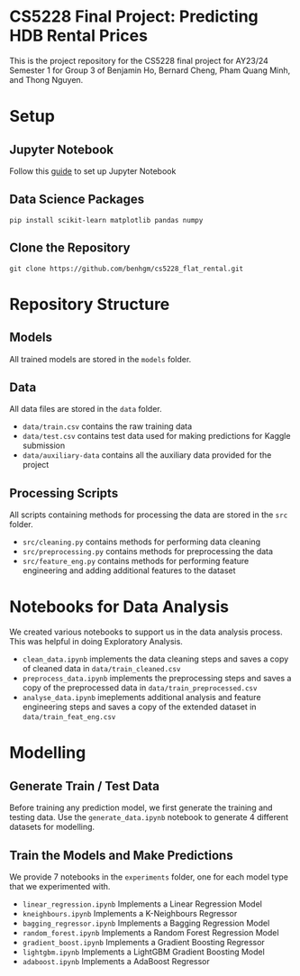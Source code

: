 
# CS5228 Final Project: Predicting HDB Rental Prices
This is the project repository for the CS5228 final project for AY23/24 Semester 1 for Group 3 of Benjamin Ho, Bernard Cheng, Pham Quang Minh, and Thong Nguyen.

# Setup
## Jupyter Notebook
Follow this [guide](https://jupyter.org/install) to set up Jupyter Notebook

## Data Science Packages
```
pip install scikit-learn matplotlib pandas numpy
```

## Clone the Repository
```
git clone https://github.com/benhgm/cs5228_flat_rental.git
```

# Repository Structure
## Models
All trained models are stored in the `models` folder.
## Data
All data files are stored in the `data` folder.
- `data/train.csv` contains the raw training data
- `data/test.csv` contains test data used for making predictions for Kaggle submission
- `data/auxiliary-data` contains all the auxiliary data provided for the project

## Processing Scripts
All scripts containing methods for processing the data are stored in the `src` folder.
- `src/cleaning.py` contains methods for performing data cleaning
- `src/preprocessing.py` contains methods for preprocessing the data
- `src/feature_eng.py` contains methods for performing feature engineering and adding additional features to the dataset

# Notebooks for Data Analysis
We created various notebooks to support us in the data analysis process. This was helpful in doing Exploratory Analysis.
- `clean_data.ipynb` implements the data cleaning steps and saves a copy of cleaned data in `data/train_cleaned.csv`
- `preprocess_data.ipynb` implements the preprocessing steps and saves a copy of the preprocessed data in `data/train_preprocessed.csv`
- `analyse_data.ipynb` imeplements additional analysis and feature engineering steps and saves a copy of the extended dataset in `data/train_feat_eng.csv`

# Modelling
## Generate Train / Test Data
Before training any prediction model, we first generate the training and testing data. Use the `generate_data.ipynb` notebook to generate 4 different datasets for modelling.

## Train the Models and Make Predictions
We provide 7 notebooks in the `experiments` folder, one for each model type that we experimented with.
- `linear_regression.ipynb` Implements a Linear Regression Model
- `kneighbours.ipynb` Implements a K-Neighbours Regressor
- `bagging_regressor.ipynb` Implements a Bagging Regression Model
- `random_forest.ipynb` Implements a Random Forest Regression Model
- `gradient_boost.ipynb` Implements a Gradient Boosting Regressor
- `lightgbm.ipynb` Implements a LightGBM Gradient Boosting Model
- `adaboost.ipynb` Implements a AdaBoost Regressor
